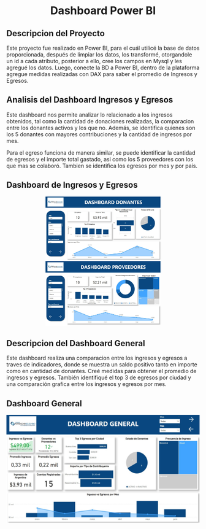 <h1 align="center"> Dashboard Power BI </h1>

## Descripcion del Proyecto
<div >
Este proyecto fue realizado en Power BI, para el cuál utilicé la base de datos proporcionada, después de limpiar los datos, los transformé, otorgandole un id a cada atributo, posterior a ello, cree los campos en Mysql y les agregué los datos.
Luego, conecte la BD a Power BI, dentro de la plataforma agregue medidas realizadas con DAX para saber el promedio de Ingresos y Egresos.
</div>

## Analisis del Dashboard Ingresos y Egresos
Este dashboard nos permite analizar lo relacionado a los ingresos obtenidos, tal como la cantidad de donaciones realizadas, la comparacion entre los donantes activos y los que no. Además, se identifica quienes son los 5 donantes con mayores contribuciones y  la cantidad de ingresos por mes.

Para el egreso funciona de manera similar, se puede identificar la cantidad de egresos y el importe total gastado, asi como los 5 proveedores con los que mas se colaboró. Tambien se identifica los egresos por mes y por pais.

<h2>Dashboard de Ingresos y Egresos</h2> 
<div display="flex" align="center" >
<img src="img/ing.jpg" width="300px">
<img src="img/egr.jpg" width="300px">
</div>

## Descripcion del Dashboard General
Este dashboard realiza una comparacion entre los ingresos y egresos a traves de indicadores, donde se muestra un saldo positivo tanto en importe como en cantidad de donantes. Creé medidas para obtener el promedio de ingresos y egresos. También identifiqué el top 3 de egresos por ciudad y una comparación grafica entre los ingresos y egresos por mes.
<h2>Dashboard General</h2> 
<img src="img/general.jpg">
